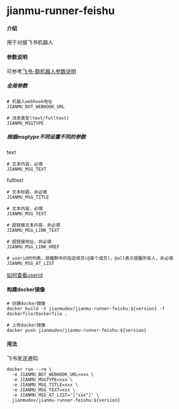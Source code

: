 # jianmu-runner-feishu

#### 介绍
用于对接飞书机器人

#### 参数说明
可参考[飞书-群机器人参数说明](https://www.feishu.cn/hc/zh-CN/articles/360024984973)

##### 全局参数
```
# 机器人webhook地址
JIANMU_BOT_WEBHOOK_URL

# 消息类型(text/fulltext)
JIANMU_MSGTYPE
```

##### 根据msgtype不同设置不同的参数

text
```
# 文本内容，必填
JIANMU_MSG_TEXT
```

fulltext
```
# 文本标题，非必填
JIANMU_MSG_TITLE

# 文本内容，必填
JIANMU_MSG_TEXT

# 超链接文本内容，非必填
JIANMU_MSG_LINK_TEXT

# 超链接地址，非必填
JIANMU_MSG_LINK_HREF

# userid的列表，提醒群中的指定成员(@某个成员)，@all表示提醒所有人，非必填
JIANMU_MSG_AT_LIST
```
[如何查看userid](https://open.feishu.cn/document/home/user-identity-introduction/how-to-get)

#### 构建docker镜像
```
# 创建docker镜像
docker build -t jianmudev/jianmu-runner-feishu:${version} -f dockerfile/Dockerfile .

# 上传docker镜像
docker push jianmudev/jianmu-runner-feishu:${version}
```

#### 用法
飞书发送通知:
```
docker run --rm \
  -e JIANMU_BOT_WEBHOOK_URL=xxx \
  -e JIANMU_MSGTYPE=xxx \
  -e JIANMU_MSG_TITLE=xxx \
  -e JIANMU_MSG_TEXT=xxx \
  -e JIANMU_MSG_AT_LIST='["xxx"]' \
  jianmudev/jianmu-runner-feishu:${version}
```
